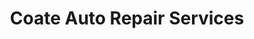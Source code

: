 ---
title: "Coate Auto Repair Services"
url: /devizes/coate-auto-repair-services/
shop: Autowerkstatt
---